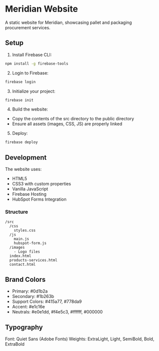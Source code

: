 # Meridian Website

A static website for Meridian, showcasing pallet and packaging procurement services.

## Setup

1. Install Firebase CLI:
```bash
npm install -g firebase-tools
```

2. Login to Firebase:
```bash
firebase login
```

3. Initialize your project:
```bash
firebase init
```

4. Build the website:
- Copy the contents of the src directory to the public directory
- Ensure all assets (images, CSS, JS) are properly linked

5. Deploy:
```bash
firebase deploy
```

## Development

The website uses:
- HTML5
- CSS3 with custom properties
- Vanilla JavaScript
- Firebase Hosting
- HubSpot Forms Integration

### Structure
```
/src
  /css
    styles.css
  /js
    main.js
    hubspot-form.js
  /images
    - Logo files
  index.html
  products-services.html
  contact.html
```

## Brand Colors
- Primary: #0d1b2a
- Secondary: #1b263b
- Support Colors: #415a77, #778da9
- Accent: #e1c16e
- Neutrals: #e0e1dd, #f4e5c3, #ffffff, #000000

## Typography
Font: Quiet Sans (Adobe Fonts)
Weights: ExtraLight, Light, SemiBold, Bold, ExtraBold

